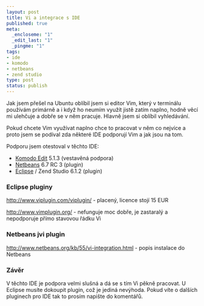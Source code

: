```yaml
--- 
layout: post
title: Vi a integrace s IDE
published: true
meta: 
  _encloseme: "1"
  _edit_last: "1"
  _pingme: "1"
tags: 
- ide
- komodo
- netbeans
- zend studio
type: post
status: publish
---
```

<p>Jak jsem přešel na Ubuntu oblíbil jsem si editor Vim, který v terminálu používám primárně a i když ho neumím využít jistě zatím naplno, hodně věcí mi ulehčuje a dobře se v něm pracuje. Hlavně jsem si oblíbil vyhledávání.</p>
<p>Pokud  chcete Vim využívat naplno chce to pracovat v něm co nejvíce a proto jsem se podíval zda některé IDE podporují Vim a jak jsou na tom.</p>

<p>Podporu jsem otestoval v těchto IDE:</p>
<ul>
	<li><a href="http://www.activestate.com/komodo_edit/">Komodo Edit</a> 5.1.3 (vestavěná podpora)</li>
	<li><a href="http://www.netbeans.org/">Netbeans</a> 6.7 RC 3 (plugin)</li>
	<li><a href="http://www.eclipse.org">Eclipse</a> / Zend Studio 6.1.2 (plugin)</li>
</ul>
<h3>Eclipse pluginy</h3>
<p><a href="http://www.viplugin.com/viplugin/">http://www.viplugin.com/viplugin/</a> - placený, licence stojí 15 EUR</p>
<p><a href="http://www.vimplugin.org/">http://www.vimplugin.org/</a> - nefunguje moc dobře, je zastaralý a nepodporuje přímo stavovou řádku Vi</p>
<h3>Netbeans jvi plugin</h3>
<p><a href="http://www.netbeans.org/kb/55/vi-integration.html">http://www.netbeans.org/kb/55/vi-integration.html</a> - popis instalace do Netbeans</p>
<h3>Závěr</h3>
<p>V těchto IDE je podpora velmi slušná a dá se s tím Vi pěkně pracovat. U Eclipse musíte dokoupit plugin, což je jediná nevýhoda. Pokud víte o dalších pluginech pro IDE tak to prosím napište do komentářů.</p>

